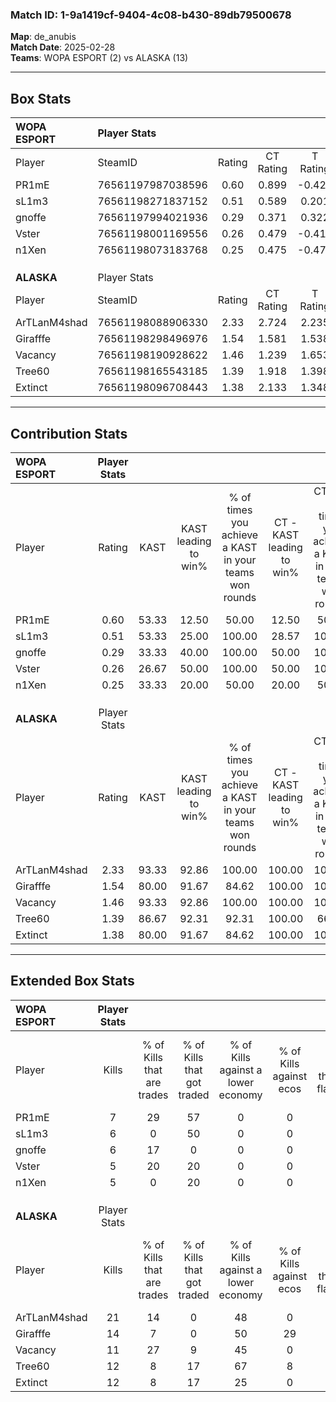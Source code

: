 ### Match ID: 1-9a1419cf-9404-4c08-b430-89db79500678  
**Map**: de_anubis  
**Match Date**: 2025-02-28  
**Teams**: WOPA ESPORT (2) vs ALASKA (13)  

---  

## Box Stats  

| **WOPA ESPORT** | Player Stats      |        |           |          |       |       |       |         |        |       |     |
| :- | :- | :-: | :-: | :-: | :-: | :-: | :-: | :-: | :-: | :-: | :-: |
| Player          | SteamID           | Rating | CT Rating | T Rating | KAST  |  ADR  | Kills | Assists | Deaths |  K/D  | HS% |
| PR1mE           | 76561197987038596 |  0.60  |   0.899   |  -0.429  | 53.33 | 71.3  |   7   |    2    |   14   | 0.50  | 85  |
| sL1m3           | 76561198271837152 |  0.51  |   0.589   |  0.201   | 53.33 | 56.0  |   6   |    5    |   14   | 0.43  | 83  |
| gnoffe          | 76561197994021936 |  0.29  |   0.371   |  0.322   | 33.33 | 51.9  |   6   |    1    |   15   | 0.40  | 50  |
| Vster           | 76561198001169556 |  0.26  |   0.479   |  -0.416  | 26.67 | 56.8  |   5   |    0    |   13   | 0.38  | 40  |
| n1Xen           | 76561198073183768 |  0.25  |   0.475   |  -0.471  | 33.33 | 45.8  |   5   |    1    |   14   | 0.36  | 60  |
|                 |                   |        |           |          |       |       |       |         |        |       |     |
|                 |                   |        |           |          |       |       |       |         |        |       |     |
|                 |                   |        |           |          |       |       |       |         |        |       |     |
| **ALASKA**      | Player Stats      |        |           |          |       |       |       |         |        |       |     |
| Player          | SteamID           | Rating | CT Rating | T Rating | KAST  |  ADR  | Kills | Assists | Deaths |  K/D  | HS% |
| ArTLanM4shad    | 76561198088906330 |  2.33  |   2.724   |  2.235   | 93.33 | 136.9 |  21   |    2    |   2    | 10.50 | 28  |
| Girafffe        | 76561198298496976 |  1.54  |   1.581   |  1.538   | 80.00 | 89.2  |  14   |    3    |   6    | 2.33  | 57  |
| Vacancy         | 76561198190928622 |  1.46  |   1.239   |  1.653   | 93.33 | 74.3  |  11   |    4    |   5    | 2.20  | 45  |
| Tree60          | 76561198165543185 |  1.39  |   1.918   |  1.398   | 86.67 | 83.0  |  12   |    4    |   8    | 1.50  | 58  |
| Extinct         | 76561198096708443 |  1.38  |   2.133   |  1.348   | 80.00 | 90.5  |  12   |    6    |   8    | 1.50  | 66  |
---  

## Contribution Stats  

| **WOPA ESPORT** | Player Stats |       |                      |                                                        |                           |                                                             |                          |                                                            |
| :- | :-: | :-: | :-: | :-: | :-: | :-: | :-: | :-: |
| Player          |    Rating    | KAST  | KAST leading to win% | % of times you achieve a KAST in your teams won rounds | CT - KAST leading to win% | CT - % of times you achieve a KAST in your teams won rounds | T - KAST leading to win% | T - % of times you achieve a KAST in your teams won rounds |
| PR1mE           |     0.60     | 53.33 |        12.50         |                         50.00                          |           12.50           |                            50.00                            |           0.00           |                            0.00                            |
| sL1m3           |     0.51     | 53.33 |        25.00         |                         100.00                         |           28.57           |                           100.00                            |           0.00           |                            0.00                            |
| gnoffe          |     0.29     | 33.33 |        40.00         |                         100.00                         |           50.00           |                           100.00                            |           0.00           |                            0.00                            |
| Vster           |     0.26     | 26.67 |        50.00         |                         100.00                         |           50.00           |                           100.00                            |           0.00           |                            0.00                            |
| n1Xen           |     0.25     | 33.33 |        20.00         |                         50.00                          |           20.00           |                            50.00                            |           0.00           |                            0.00                            |
|                 |              |       |                      |                                                        |                           |                                                             |                          |                                                            |
|                 |              |       |                      |                                                        |                           |                                                             |                          |                                                            |
|                 |              |       |                      |                                                        |                           |                                                             |                          |                                                            |
| **ALASKA**      | Player Stats |       |                      |                                                        |                           |                                                             |                          |                                                            |
| Player          |    Rating    | KAST  | KAST leading to win% | % of times you achieve a KAST in your teams won rounds | CT - KAST leading to win% | CT - % of times you achieve a KAST in your teams won rounds | T - KAST leading to win% | T - % of times you achieve a KAST in your teams won rounds |
| ArTLanM4shad    |     2.33     | 93.33 |        92.86         |                         100.00                         |          100.00           |                           100.00                            |          90.91           |                           100.00                           |
| Girafffe        |     1.54     | 80.00 |        91.67         |                         84.62                          |          100.00           |                           100.00                            |          88.89           |                           80.00                            |
| Vacancy         |     1.46     | 93.33 |        92.86         |                         100.00                         |          100.00           |                           100.00                            |          90.91           |                           100.00                           |
| Tree60          |     1.39     | 86.67 |        92.31         |                         92.31                          |          100.00           |                            66.67                            |          90.91           |                           100.00                           |
| Extinct         |     1.38     | 80.00 |        91.67         |                         84.62                          |          100.00           |                           100.00                            |          88.89           |                           80.00                            |
---  

## Extended Box Stats  

| **WOPA ESPORT** | Player Stats |                            |                            |                                    |                         |                              |                                 |        |                             |                                     |                          |                               |                            |
| :- | :-: | :-: | :-: | :-: | :-: | :-: | :-: | :-: | :-: | :-: | :-: | :-: | :-: |
| Player          |    Kills     | % of Kills that are trades | % of Kills that got traded | % of Kills against a lower economy | % of Kills against ecos | % of Kills that are flawless | % of Kills that are close duels | Deaths | % of Deaths that get traded | % of Deaths against a lower economy | % of Deaths against ecos | % of Deaths that are flawless | % of Deaths that are close |
| PR1mE           |      7       |             29             |             57             |                 0                  |            0            |              86              |                0                |   14   |              7              |                  0                  |            0             |              57               |             7              |
| sL1m3           |      6       |             0              |             50             |                 0                  |            0            |              50              |                0                |   14   |              0              |                  0                  |            0             |              71               |             0              |
| gnoffe          |      6       |             17             |             0              |                 0                  |            0            |              50              |                0                |   15   |             13              |                  0                  |            0             |              73               |             13             |
| Vster           |      5       |             20             |             20             |                 0                  |            0            |             100              |                0                |   13   |              8              |                  0                  |            0             |              46               |             15             |
| n1Xen           |      5       |             0              |             20             |                 0                  |            0            |              60              |                0                |   14   |              7              |                  0                  |            0             |              79               |             7              |
|                 |              |                            |                            |                                    |                         |                              |                                 |        |                             |                                     |                          |                               |                            |
|                 |              |                            |                            |                                    |                         |                              |                                 |        |                             |                                     |                          |                               |                            |
|                 |              |                            |                            |                                    |                         |                              |                                 |        |                             |                                     |                          |                               |                            |
| **ALASKA**      | Player Stats |                            |                            |                                    |                         |                              |                                 |        |                             |                                     |                          |                               |                            |
| Player          |    Kills     | % of Kills that are trades | % of Kills that got traded | % of Kills against a lower economy | % of Kills against ecos | % of Kills that are flawless | % of Kills that are close duels | Deaths | % of Deaths that get traded | % of Deaths against a lower economy | % of Deaths against ecos | % of Deaths that are flawless | % of Deaths that are close |
| ArTLanM4shad    |      21      |             14             |             0              |                 48                 |            0            |              67              |               14                |   2    |              0              |                 50                  |            0             |              100              |             0              |
| Girafffe        |      14      |             7              |             0              |                 50                 |           29            |              64              |               14                |   6    |              0              |                 50                  |            0             |              67               |             0              |
| Vacancy         |      11      |             27             |             9              |                 45                 |            0            |              55              |                9                |   5    |             60              |                 60                  |            0             |              60               |             0              |
| Tree60          |      12      |             8              |             17             |                 67                 |            8            |              83              |                0                |   8    |             38              |                 38                  |            0             |              50               |             0              |
| Extinct         |      12      |             8              |             17             |                 25                 |            0            |              58              |                0                |   8    |             38              |                 63                  |            13            |              88               |             0              |

